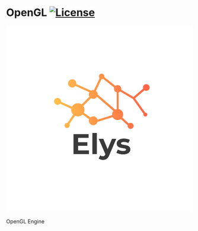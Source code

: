 # OpenGL [![License](https://img.shields.io/github/license/Cirex02727/Elys.svg)](https://github.com/Cirex02727/OpenGL/blob/master/LICENSE)

![OpenGL](./Resources/Branding/Logo.svg?raw=true "OpenGL")

OpenGL Engine
